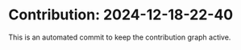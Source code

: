 # Contribution: 2024-12-18-22-40
This is an automated commit to keep the contribution graph active.
